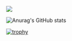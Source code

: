 ![](https://komarev.com/ghpvc/?username=shoober420&color=green&style=plastic)

![Anurag's GitHub stats](https://github-readme-stats.vercel.app/api?username=shoober420&show_icons=true&theme=dark)

[![trophy](https://github-profile-trophy.vercel.app/?username=shoober420&theme=onedark)](https://github.com/ryo-ma/github-profile-trophy)
